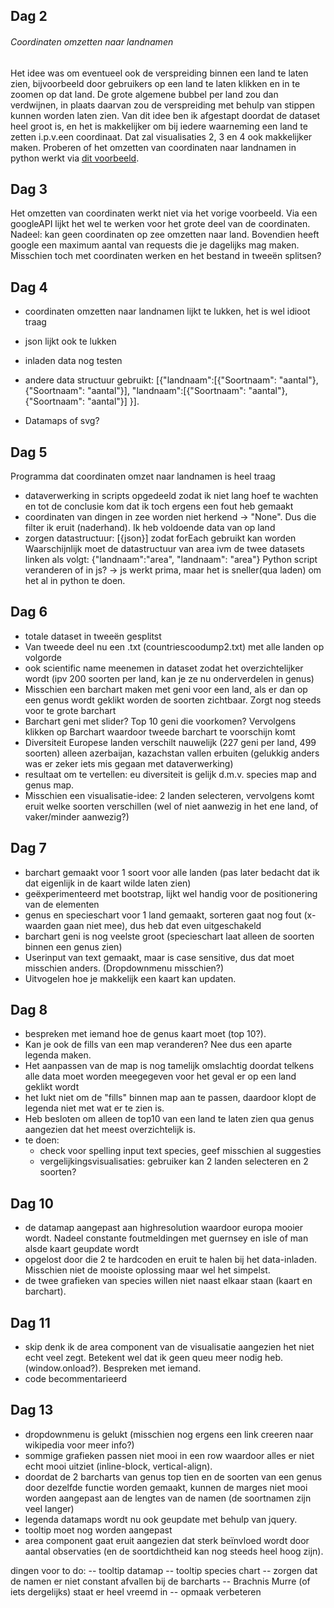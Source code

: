 ## Dag 2

###### Coordinaten omzetten naar landnamen
Het idee was om eventueel ook de verspreiding binnen een land te laten zien, bijvoorbeeld door gebruikers op een land te laten klikken en in te zoomen op dat land.
De grote algemene bubbel per land zou dan verdwijnen, in plaats daarvan zou de verspreiding met behulp van stippen kunnen worden laten zien. 
Van dit idee ben ik afgestapt doordat de dataset heel groot is, en het is makkelijker om bij iedere waarneming een land te zetten i.p.v.een coordinaat. 
Dat zal visualisaties 2, 3 en 4 ook makkelijker maken. 
Proberen of het omzetten van coordinaten naar landnamen in python werkt via [dit voorbeeld](https://github.com/che0/countries/blob/master/countries.py).

## Dag 3
Het omzetten van coordinaten werkt niet via het vorige voorbeeld. Via een googleAPI lijkt het wel te werken voor het grote deel van de coordinaten. 
Nadeel: kan geen coordinaten op zee omzetten naar land. Bovendien heeft google een maximum aantal van requests die je dagelijks mag maken. 
Misschien toch met coordinaten werken en het bestand in tweeën splitsen?

## Dag 4
- coordinaten omzetten naar landnamen lijkt te lukken, het is wel idioot traag
- json lijkt ook te lukken
- inladen data nog testen
- andere data structuur gebruikt:
[{"landnaam":[{"Soortnaam": "aantal"},
	{"Soortnaam": "aantal"}],
	"landnaam":[{"Soortnaam": "aantal"},
	{"Soortnaam": "aantal"}]
}]. 

- Datamaps of svg?

## Dag 5
Programma dat coordinaten omzet naar landnamen is heel traag
- dataverwerking in scripts opgedeeld zodat ik niet lang hoef te wachten en tot de conclusie kom dat ik toch ergens een fout heb gemaakt
- coordinaten van dingen in zee worden niet herkend -> "None". Dus die filter ik eruit (naderhand). Ik heb voldoende data van op land
- zorgen datastructuur: [{json}] zodat forEach gebruikt kan worden
Waarschijnlijk moet de datastructuur van area ivm de twee datasets linken als volgt:
{"landnaam":"area",
"landnaam": "area"} 
Python script veranderen of in js? -> js werkt prima, maar het is sneller(qua laden) om het al in python te doen. 

## Dag 6
- totale dataset in tweeën gesplitst
- Van tweede deel nu een .txt (countriescoodump2.txt) met alle landen op volgorde
- ook scientific name meenemen in dataset zodat het overzichtelijker wordt (ipv 200 soorten per land, kan je ze nu onderverdelen in genus)
- Misschien een barchart maken met geni voor een land, als er dan op een genus wordt geklikt worden de soorten zichtbaar. Zorgt nog steeds voor te grote barchart
- Barchart geni met slider? Top 10 geni die voorkomen? Vervolgens klikken op Barchart waardoor tweede barchart te voorschijn komt
- Diversiteit Europese landen verschilt nauwelijk (227 geni per land, 499 soorten) alleen azerbaijan, kazachstan vallen erbuiten (gelukkig anders was er zeker iets mis gegaan met dataverwerking)
- resultaat om te vertellen: eu diversiteit is gelijk d.m.v. species map and genus map. 
- Misschien een visualisatie-idee: 2 landen selecteren, vervolgens komt eruit welke soorten verschillen (wel of niet aanwezig in het ene land, of vaker/minder aanwezig?)

## Dag 7
- barchart gemaakt voor 1 soort voor alle landen (pas later bedacht dat ik dat eigenlijk in de kaart wilde laten zien)
- geëxperimenteerd met bootstrap, lijkt wel handig voor de positionering van de elementen
- genus en specieschart voor 1 land gemaakt, sorteren gaat nog fout (x-waarden gaan niet mee), dus heb dat even uitgeschakeld
- barchart geni is nog veelste groot (specieschart laat alleen de soorten binnen een genus zien)
- Userinput van text gemaakt, maar is case sensitive, dus dat moet misschien anders. (Dropdownmenu misschien?)
- Uitvogelen hoe je makkelijk een kaart kan updaten. 

## Dag 8
- bespreken met iemand hoe de genus kaart moet (top 10?).
- Kan je ook de fills van een map veranderen? Nee dus een aparte legenda maken. 
- Het aanpassen van de map is nog tamelijk omslachtig doordat telkens alle data moet worden meegegeven voor het geval er op een land geklikt wordt
- het lukt niet om de "fills" binnen map aan te passen, daardoor klopt de legenda niet met wat er te zien is. 
- Heb besloten om alleen de top10 van een land te laten zien qua genus aangezien dat het meest overzichtelijk is. 
- te doen: 
	- check voor spelling input text species, geef misschien al suggesties
	- vergelijkingsvisualisaties: gebruiker kan 2 landen selecteren en 2 soorten? 


## Dag 10
- de datamap aangepast aan highresolution waardoor europa mooier wordt. Nadeel constante foutmeldingen met guernsey en isle of man alsde kaart geupdate wordt
- opgelost door die 2 te hardcoden en eruit te halen bij het data-inladen. Misschien niet de mooiste oplossing maar wel het simpelst.
- de twee grafieken van species willen niet naast elkaar staan (kaart en barchart). 

## Dag 11
- skip denk ik de area component van de visualisatie aangezien het niet echt veel zegt. Betekent wel dat ik geen queu meer nodig heb. (window.onload?). 
	Bespreken met iemand.
- code becommentarieerd
	
## Dag 13
- dropdownmenu is gelukt (misschien nog ergens een link creeren naar wikipedia voor meer info?)
- sommige grafieken passen niet mooi in een row waardoor alles er niet echt mooi uitziet (inline-block, vertical-align).
- doordat de 2 barcharts van genus top tien en de soorten van een genus door dezelfde functie worden gemaakt, kunnen de marges niet mooi worden aangepast aan de lengtes van de namen 
	(de soortnamen zijn veel langer)
- legenda datamaps wordt nu ook geupdate met behulp van jquery. 
- tooltip moet nog worden aangepast
- area component gaat eruit aangezien dat sterk beïnvloed wordt door aantal observaties (en de soortdichtheid kan nog steeds heel hoog zijn).

dingen voor to do:
	-- tooltip datamap 
	-- tooltip species chart
	-- zorgen dat de namen er niet constant afvallen bij de barcharts
	-- Brachnis Murre (of iets dergelijks) staat er heel vreemd in
	-- opmaak verbeteren